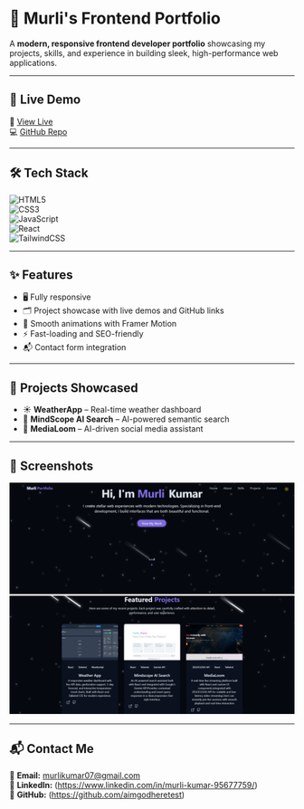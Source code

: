 # 💼 Murli's Frontend Portfolio  

A **modern, responsive frontend developer portfolio** showcasing my projects, skills, and experience in building sleek, high-performance web applications.

---

## 🚀 Live Demo  
🔗 [View Live](https://portfolio-two-gamma-rhfcjxmm8b.vercel.app/)  
💻 [GitHub Repo](https://github.com/aimgodheretest/Portfolio)

---

## 🛠 Tech Stack  
![HTML5](https://img.shields.io/badge/HTML5-E34F26?logo=html5&logoColor=white)  
![CSS3](https://img.shields.io/badge/CSS3-1572B6?logo=css3&logoColor=white)  
![JavaScript](https://img.shields.io/badge/JavaScript-F7DF1E?logo=javascript&logoColor=black)  
![React](https://img.shields.io/badge/React-20232A?logo=react&logoColor=61dafb)  
![TailwindCSS](https://img.shields.io/badge/Tailwind_CSS-38B2AC?logo=tailwind-css&logoColor=white)  

---

## ✨ Features  
- 🖥 Fully responsive 
- 🗂 Project showcase with live demos and GitHub links  
- 🎯 Smooth animations with Framer Motion  
- ⚡ Fast-loading and SEO-friendly  
- 📬 Contact form integration  

---

## 📂 Projects Showcased  
- ☀️ **WeatherApp** – Real-time weather dashboard  
- 🧠 **MindScope AI Search** – AI-powered semantic search  
- 🎯 **MediaLoom** – AI-driven social media assistant  

---

## 📸 Screenshots  
![Home Page Screenshot](./public/sc1.png)  
![Projects Section Screenshot](./public/sc4.png)

---

## 📬 Contact Me  
📧 **Email:** murlikumar07@gmail.com  
🔗 **LinkedIn:** (https://www.linkedin.com/in/murli-kumar-95677759/)  
🐙 **GitHub:** (https://github.com/aimgodheretest)

